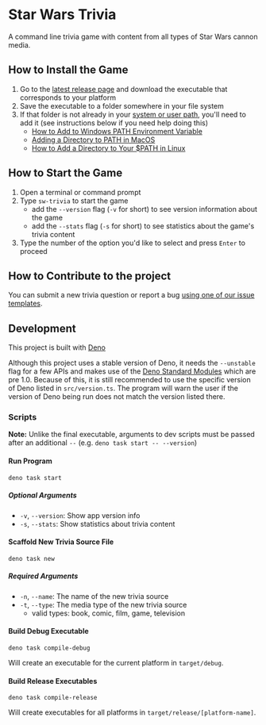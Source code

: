 # Star Wars Trivia

A command line trivia game with content from all types of Star Wars cannon media.

## How to Install the Game

1. Go to the [latest release page](https://github.com/dev-nicolaos/sw-trivia/releases/latest)
   and download the executable that corresponds to your platform
2. Save the executable to a folder somewhere in your file system
3. If that folder is not already in your [system or user path](https://en.wikipedia.org/wiki/PATH_(variable)),
   you'll need to add it (see instructions below if you need help doing this)
   - [How to Add to Windows PATH Environment Variable](https://helpdeskgeek.com/windows-10/add-windows-path-environment-variable/)
   - [Adding a Directory to PATH in MacOS](https://osxdaily.com/2014/08/14/add-new-path-to-path-command-line/)
   - [How to Add a Directory to Your $PATH in Linux](https://www.howtogeek.com/658904/how-to-add-a-directory-to-your-path-in-linux/)

## How to Start the Game

1. Open a terminal or command prompt
2. Type `sw-trivia` to start the game
   - add the `--version` flag (`-v` for short) to see version information about the game
   - add the `--stats` flag (`-s` for short) to see statistics about the game's trivia content
3. Type the number of the option you'd like to select and press `Enter` to proceed

## How to Contribute to the project

You can submit a new trivia question or report a bug [using one of our issue templates](https://github.com/dev-nicolaos/sw-trivia/issues/new/choose).

## Development

This project is built with [Deno](https://deno.land)

Although this project uses a stable version of Deno, it needs the `--unstable` flag for a few APIs and makes use of the [Deno Standard Modules](https://deno.land/std) which are pre 1.0.
Because of this, it is still recommended to use the specific version of Deno listed in `src/version.ts`.
The program will warn the user if the version of Deno being run does not match the version listed there.

### Scripts

**Note:** Unlike the final executable, arguments to dev scripts must be passed after an additional `--` (e.g. `deno task start -- --version`)

#### Run Program

`deno task start`

##### Optional Arguments

- `-v`, `--version`: Show app version info
- `-s`, `--stats`: Show statistics about trivia content

#### Scaffold New Trivia Source File

`deno task new`

##### Required Arguments

- `-n`, `--name`: The name of the new trivia source
- `-t`, `--type`: The media type of the new trivia source
  - valid types: book, comic, film, game, television

#### Build Debug Executable

`deno task compile-debug`

Will create an executable for the current platform in `target/debug`.

#### Build Release Executables

`deno task compile-release`

Will create executables for all platforms in `target/release/[platform-name]`.
